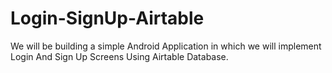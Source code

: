 # Login-SignUp-Airtable
We will be building a simple Android Application in which we will implement Login And Sign Up Screens Using Airtable Database.
